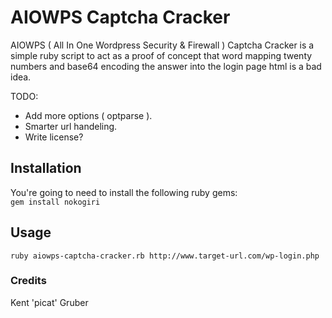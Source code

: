 # AIOWPS Captcha Cracker

AIOWPS ( All In One Wordpress Security & Firewall ) Captcha Cracker is a simple ruby script to act as a proof of concept that word mapping twenty numbers and base64 encoding the answer into the login page html is a bad idea.

TODO: 
* Add more options ( optparse ).
* Smarter url handeling.
* Write license?

## Installation
You're going to need to install the following ruby gems:                                                                     
`gem install nokogiri`

## Usage
`ruby aiowps-captcha-cracker.rb http://www.target-url.com/wp-login.php`

### Credits
Kent 'picat' Gruber
